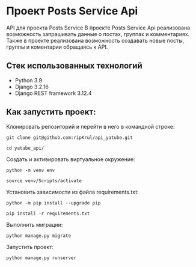 # Проект Posts Service Api
API для проекта Posts Service
В проекте Posts Service Api реализована возможность запрашивать данные о постах, группах и комментариях.
Также в проекте реализована возможность создавать новые посты, группы и коментарии обращаясь к API.

## Стек использованных технологий
- Python 3.9
- Django 3.2.16
- Django REST framework 3.12.4

## Как запустить проект:

Клонировать репозиторий и перейти в него в командной строке:

```
git clone git@github.com:ripKrul/api_yatube.git
```

```
cd yatube_api/
```

Cоздать и активировать виртуальное окружение:

```
python -m venv env
```

```
source venv/Scripts/activate
```

Установить зависимости из файла requirements.txt:

```
python -m pip install --upgrade pip
```

```
pip install -r requirements.txt
```

Выполнить миграции:

```
python manage.py migrate
```

Запустить проект:

```
python manage.py runserver
```
